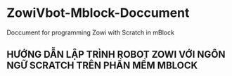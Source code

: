 # ZowiVbot-Mblock-Doccument
Doccument for programming Zowi with Scratch in mBlock
## HƯỚNG DẪN LẬP TRÌNH ROBOT ZOWI VỚI NGÔN NGỮ SCRATCH TRÊN PHẦN MỀM MBLOCK 
